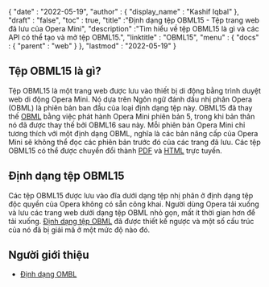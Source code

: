 {
  "date" : "2022-05-19",
  "author" : {
    "display_name" : "Kashif Iqbal"
},
  "draft" : "false",
  "toc" : true,
  "title" :"Định dạng tệp OBML15 - Tệp trang web đã lưu của Opera Mini",
  "description" :"Tìm hiểu về tệp OBML15 là gì và các API có thể tạo và mở tệp OBML15.",
  "linktitle" : "OBML15",
  "menu" : {
    "docs" : {
      "parent" : "web"
}
},
  "lastmod" : "2022-05-19"
}

## Tệp OBML15 là gì?

Tệp OBML15 là một trang web được lưu vào thiết bị di động bằng trình duyệt web di động Opera Mini. Nó dựa trên Ngôn ngữ đánh dấu nhị phân Opera (OBML) là phiên bản ban đầu của loại định dạng tệp này. OBML15 đã thay thế [OBML](/vi/web/obml/) bằng việc phát hành Opera Mini phiên bản 5, trong khi bản thân nó đã được thay thế bởi OBML16 sau này. Mỗi phiên bản Opera Mini chỉ tương thích với một định dạng OBML, nghĩa là các bản nâng cấp của Opera Mini sẽ không thể đọc các phiên bản trước đó của các trang đã lưu. Các tệp OBML15 có thể được chuyển đổi thành [PDF](/vi/pdf/) và [HTML](/vi/web/html/) trực tuyến.

## Định dạng tệp OBML15

Các tệp OBML15 được lưu vào đĩa dưới dạng tệp nhị phân ở định dạng tệp độc quyền của Opera không có sẵn công khai. Người dùng Opera tải xuống và lưu các trang web dưới dạng tệp OBML nhỏ gọn, mất ít thời gian hơn để tải xuống. [Định dạng tệp OBML](https://github.com/grawity/obml-parser/blob/master/obml.md) đã được thiết kế ngược và một số cấu trúc của nó đã bị giải mã ở một mức độ nào đó.

## Người giới thiệu

* [Định dạng OMBL](https://github.com/grawity/obml-parser/blob/master/obml.md)

